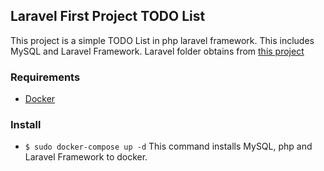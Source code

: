 ## Laravel First Project TODO List

This project is a simple TODO List in php laravel framework. This includes MySQL and Laravel Framework. Laravel folder obtains from [this project](https://github.com/laravel/laravel) 

 ### Requirements
 - [Docker](https://docs.docker.com/)

 ### Install
- `$ sudo docker-compose up -d` This command installs MySQL, php and Laravel Framework to docker.
